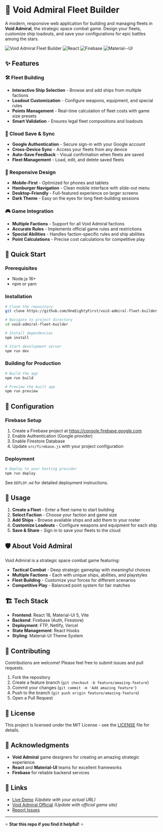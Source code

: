 # 🚀 Void Admiral Fleet Builder

A modern, responsive web application for building and managing fleets in **Void Admiral**, the strategic space combat game. Design your fleets, customize ship loadouts, and save your configurations for epic battles among the stars.

![Void Admiral Fleet Builder](https://img.shields.io/badge/Status-Active-brightgreen)
![React](https://img.shields.io/badge/React-18-blue)
![Firebase](https://img.shields.io/badge/Firebase-9-orange)
![Material--UI](https://img.shields.io/badge/Material--UI-5-purple)

## ✨ Features

### 🛠️ Fleet Building
- **Interactive Ship Selection** - Browse and add ships from multiple factions
- **Loadout Customization** - Configure weapons, equipment, and special rules
- **Points Management** - Real-time calculation of fleet costs with game size presets
- **Smart Validation** - Ensures legal fleet compositions and loadouts

### 💾 Cloud Save & Sync
- **Google Authentication** - Secure sign-in with your Google account
- **Cross-Device Sync** - Access your fleets from any device
- **Auto-Save Feedback** - Visual confirmation when fleets are saved
- **Fleet Management** - Load, edit, and delete saved fleets

### 📱 Responsive Design
- **Mobile-First** - Optimized for phones and tablets
- **Hamburger Navigation** - Clean mobile interface with slide-out menu
- **Desktop-Friendly** - Full-featured experience on larger screens
- **Dark Theme** - Easy on the eyes for long fleet-building sessions

### 🎮 Game Integration
- **Multiple Factions** - Support for all Void Admiral factions
- **Accurate Rules** - Implements official game rules and restrictions
- **Special Abilities** - Handles faction-specific rules and ship abilities
- **Point Calculations** - Precise cost calculations for competitive play

## 🚀 Quick Start

### Prerequisites
- Node.js 16+ 
- npm or yarn

### Installation
```bash
# Clone the repository
git clone https://github.com/OneEightyFirst/void-admiral-fleet-builder.git

# Navigate to project directory
cd void-admiral-fleet-builder

# Install dependencies
npm install

# Start development server
npm run dev
```

### Building for Production
```bash
# Build the app
npm run build

# Preview the built app
npm run preview
```

## 🔧 Configuration

### Firebase Setup
1. Create a Firebase project at https://console.firebase.google.com
2. Enable Authentication (Google provider)
3. Enable Firestore Database
4. Update `src/firebase.js` with your project configuration

### Deployment
```bash
# Deploy to your hosting provider
npm run deploy
```

See `DEPLOY.md` for detailed deployment instructions.

## 🎯 Usage

1. **Create a Fleet** - Enter a fleet name to start building
2. **Select Faction** - Choose your faction and game size
3. **Add Ships** - Browse available ships and add them to your roster
4. **Customize Loadouts** - Configure weapons and equipment for each ship
5. **Save & Share** - Sign in to save your fleets to the cloud

## 🛡️ About Void Admiral

Void Admiral is a strategic space combat game featuring:
- **Tactical Combat** - Deep strategic gameplay with meaningful choices
- **Multiple Factions** - Each with unique ships, abilities, and playstyles  
- **Fleet Building** - Customize your forces for different scenarios
- **Competitive Play** - Balanced point system for fair matches

## 🏗️ Tech Stack

- **Frontend**: React 18, Material-UI 5, Vite
- **Backend**: Firebase (Auth, Firestore)
- **Deployment**: FTP, Netlify, Vercel
- **State Management**: React Hooks
- **Styling**: Material-UI Theme System

## 🤝 Contributing

Contributions are welcome! Please feel free to submit issues and pull requests.

1. Fork the repository
2. Create a feature branch (`git checkout -b feature/amazing-feature`)
3. Commit your changes (`git commit -m 'Add amazing feature'`)
4. Push to the branch (`git push origin feature/amazing-feature`)
5. Open a Pull Request

## 📝 License

This project is licensed under the MIT License - see the [LICENSE](LICENSE) file for details.

## 🙏 Acknowledgments

- **Void Admiral** game designers for creating an amazing strategic experience
- **React** and **Material-UI** teams for excellent frameworks
- **Firebase** for reliable backend services

## 🔗 Links

- [Live Demo](https://your-domain.com/void-admiral/) *(Update with your actual URL)*
- [Void Admiral Official](https://your-game-site.com) *(Update with official game site)*
- [Report Issues](https://github.com/OneEightyFirst/void-admiral-fleet-builder/issues)

---

⭐ **Star this repo if you find it helpful!** ⭐
